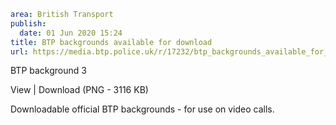 ```yaml
area: British Transport
publish:
  date: 01 Jun 2020 15:24
title: BTP backgrounds available for download
url: https://media.btp.police.uk/r/17232/btp_backgrounds_available_for_download
```

BTP background 3

View | Download (PNG - 3116 KB)

Downloadable official BTP backgrounds - for use on video calls.
